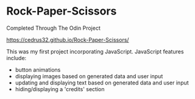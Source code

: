 # Rock-Paper-Scissors

Completed Through The Odin Project

https://cedrus32.github.io/Rock-Paper-Scissors/

This was my first project incorporating JavaScript. JavaScript features include:
<ul>
  <li>button animations
  <li>displaying images based on generated data and user input
  <li>updating and displaying text based on generated data and user input
  <li>hiding/displaying a 'credits' section
